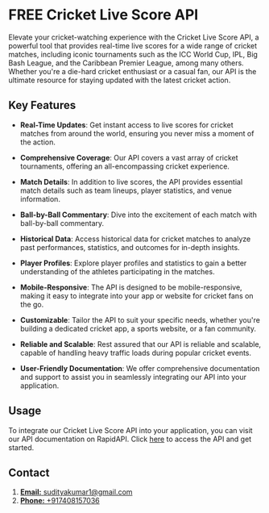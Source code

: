 # FREE Cricket Live Score API

Elevate your cricket-watching experience with the Cricket Live Score API, a powerful tool that provides real-time live scores for a wide range of cricket matches, including iconic tournaments such as the ICC World Cup, IPL, Big Bash League, and the Caribbean Premier League, among many others. Whether you're a die-hard cricket enthusiast or a casual fan, our API is the ultimate resource for staying updated with the latest cricket action.

## Key Features

- **Real-Time Updates**: Get instant access to live scores for cricket matches from around the world, ensuring you never miss a moment of the action.

- **Comprehensive Coverage**: Our API covers a vast array of cricket tournaments, offering an all-encompassing cricket experience.

- **Match Details**: In addition to live scores, the API provides essential match details such as team lineups, player statistics, and venue information.

- **Ball-by-Ball Commentary**: Dive into the excitement of each match with ball-by-ball commentary.

- **Historical Data**: Access historical data for cricket matches to analyze past performances, statistics, and outcomes for in-depth insights.

- **Player Profiles**: Explore player profiles and statistics to gain a better understanding of the athletes participating in the matches.

- **Mobile-Responsive**: The API is designed to be mobile-responsive, making it easy to integrate into your app or website for cricket fans on the go.

- **Customizable**: Tailor the API to suit your specific needs, whether you're building a dedicated cricket app, a sports website, or a fan community.

- **Reliable and Scalable**: Rest assured that our API is reliable and scalable, capable of handling heavy traffic loads during popular cricket events.

- **User-Friendly Documentation**: We offer comprehensive documentation and support to assist you in seamlessly integrating our API into your application.

## Usage

To integrate our Cricket Live Score API into your application, you can visit our API documentation on RapidAPI. Click [here](https://www.rapidapi.com/your-api-link) to access the API and get started.

## Contact

1. [**Email:** sudityakumar1@gmail.com](mailto:sudityakumar1@gmail.com)
2. [**Phone:** +917408157036](+917408157036)
